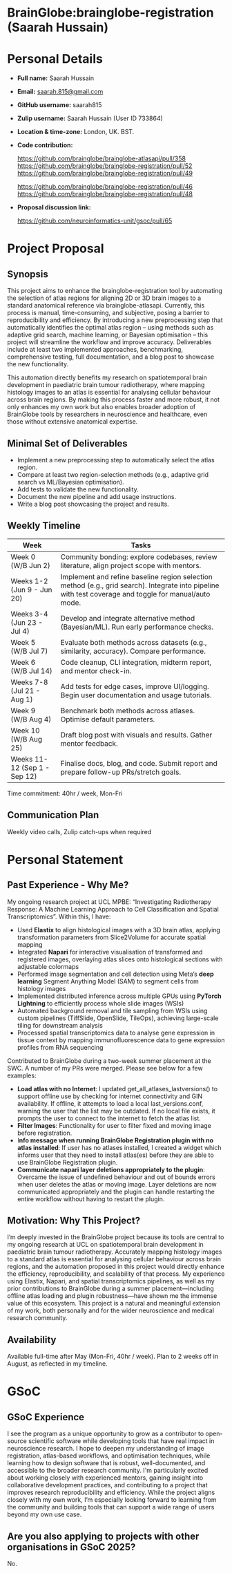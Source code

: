 # BrainGlobe:brainglobe-registration (Saarah Hussain)

# Personal Details

- **Full name:** Saarah Hussain
- **Email:** saarah.815@gmail.com
- **GitHub username:** saarah815
- **Zulip username:** Saarah Hussain (User ID 733864)
- **Location & time-zone:** London, UK. BST.
- **Code contribution:**
    
    https://github.com/brainglobe/brainglobe-atlasapi/pull/358
    https://github.com/brainglobe/brainglobe-registration/pull/52
    https://github.com/brainglobe/brainglobe-registration/pull/49
    
    https://github.com/brainglobe/brainglobe-registration/pull/46
    https://github.com/brainglobe/brainglobe-registration/pull/48

- **Proposal discussion link:**

    https://github.com/neuroinformatics-unit/gsoc/pull/65
    

# Project Proposal 

## Synopsis

This project aims to enhance the brainglobe-registration tool by automating the selection of atlas regions for aligning 2D or 3D brain images to a standard anatomical reference via brainglobe-atlasapi. Currently, this process is manual, time-consuming, and subjective, posing a barrier to reproducibility and efficiency. By introducing a new preprocessing step that automatically identifies the optimal atlas region – using methods such as adaptive grid search, machine learning, or Bayesian optimisation – this project will streamline the workflow and improve accuracy. Deliverables include at least two implemented approaches, benchmarking, comprehensive testing, full documentation, and a blog post to showcase the new functionality.

This automation directly benefits my research on spatiotemporal brain development in paediatric brain tumour radiotherapy, where mapping histology images to an atlas is essential for analysing cellular behaviour across brain regions. By making this process faster and more robust, it not only enhances my own work but also enables broader adoption of BrainGlobe tools by researchers in neuroscience and healthcare, even those without extensive anatomical expertise.

## Minimal Set of Deliverables
    
- Implement a new preprocessing step to automatically select the atlas region.
- Compare at least two region-selection methods (e.g., adaptive grid search vs ML/Bayesian optimisation).
- Add tests to validate the new functionality.
- Document the new pipeline and add usage instructions.
- Write a blog post showcasing the project and results.

## Weekly Timeline

  | Week                         | Tasks                                                                                                                                             |
  |------------------------------|---------------------------------------------------------------------------------------------------------------------------------------------------|
  | Week 0  (W/B Jun 2)          | Community bonding: explore codebases, review literature, align project scope with mentors. |
  | Weeks 1-2 (Jun 9 - Jun 20)   | Implement and refine baseline region selection method (e.g., grid search). Integrate into pipeline with test coverage and toggle for manual/auto mode.      |
  | Weeks 3-4 (Jun 23 - Jul 4)   | Develop and integrate alternative method (Bayesian/ML). Run early performance checks.                                                                                        |
  | Week 5 (W/B Jul 7)           | Evaluate both methods across datasets (e.g., similarity, accuracy). Compare performance.                                                                                  |
  | Week 6 (W/B Jul 14)          | Code cleanup, CLI integration, midterm report, and mentor check-in.                                                                                      |
  | Weeks 7-8 (Jul 21 - Aug 1)   | Add tests for edge cases, improve UI/logging. Begin user documentation and usage tutorials.                                                                                       |
  | Week 9 (W/B Aug 4)           | Benchmark both methods across atlases. Optimise default parameters.                                                                                       |
  | Week 10 (W/B Aug 25)         | Draft blog post with visuals and results. Gather mentor feedback.                                                                                             |
  | Weeks 11-12 (Sep 1 - Sep 12) | Finalise docs, blog, and code. Submit report and prepare follow-up PRs/stretch goals.                                                                                            |

Time commitment: 40hr / week, Mon-Fri

## Communication Plan

Weekly video calls, Zulip catch-ups when required

# Personal Statement

## Past Experience - Why Me?

My ongoing research project at UCL MPBE: “Investigating Radiotherapy Response: A Machine Learning Approach to Cell Classification and Spatial Transcriptomics”. Within this, I have:
  -	Used **Elastix** to align histological images with a 3D brain atlas, applying transformation parameters from Slice2Volume for accurate spatial mapping 
  -	Integrated **Napari** for interactive visualisation of transformed and registered images, overlaying atlas slices onto histological sections with adjustable colormaps
  -	Performed image segmentation and cell detection using Meta’s **deep learning** Segment Anything Model (SAM) to segment cells from histology images
  -	Implemented distributed inference across multiple GPUs using **PyTorch Lightning** to efficiently process whole slide images (WSIs)
  -	Automated background removal and tile sampling from WSIs using custom pipelines (TiffSlide, OpenSlide, TileOps), achieving large-scale tiling for downstream analysis
  -	Processed spatial transcriptomics data to analyse gene expression in tissue context by mapping immunofluorescence data to gene expression profiles from RNA sequencing

Contributed to BrainGlobe during a two-week summer placement at the SWC. A number of my PRs were merged. Please see below for a few examples:
  - **Load atlas with no Internet**: I updated get_all_atlases_lastversions() to support offline use by checking for internet connectivity and GIN availability. If offline, it attempts to load a local last_versions.conf, warning the user that the list may be outdated. If no local file exists, it prompts the user to connect to the internet to fetch the atlas list.
  -	**Filter Images**: Functionality for user to filter fixed and moving image before registration.
  -	I**nfo message when running BrainGlobe Registration plugin with no atlas installed**: If user has no atlases installed, I created a widget which informs user that they need to install atlas(es) before they are able to use BrainGlobe Registration plugin.
  -	**Communicate napari layer deletions appropriately to the plugin**: Overcame the issue of undefined behaviour and out of bounds errors when user deletes the atlas or moving image. Layer deletions are now communicated appropriately and the plugin can handle restarting the entire workflow without having to restart the plugin.


## Motivation: Why This Project?

I’m deeply invested in the BrainGlobe project because its tools are central to my ongoing research at UCL on spatiotemporal brain development in paediatric brain tumour radiotherapy. Accurately mapping histology images to a standard atlas is essential for analysing cellular behaviour across brain regions, and the automation proposed in this project would directly enhance the efficiency, reproducibility, and scalability of that process. My experience using Elastix, Napari, and spatial transcriptomics pipelines, as well as my prior contributions to BrainGlobe during a summer placement—including offline atlas loading and plugin robustness—have shown me the immense value of this ecosystem. This project is a natural and meaningful extension of my work, both personally and for the wider neuroscience and medical research community.

## Availability

Available full-time after May (Mon-Fri, 40hr / week). Plan to 2 weeks off in August, as reflected in my timeline.

# GSoC

## GSoC Experience

I see the program as a unique opportunity to grow as a contributor to open-source scientific software while developing tools that have real impact in neuroscience research. I hope to deepen my understanding of image registration, atlas-based workflows, and optimisation techniques, while learning how to design software that is robust, well-documented, and accessible to the broader research community. I'm particularly excited about working closely with experienced mentors, gaining insight into collaborative development practices, and contributing to a project that improves research reproducibility and efficiency. While the project aligns closely with my own work, I’m especially looking forward to learning from the community and building tools that can support a wide range of users beyond my own use case.

## Are you also applying to projects with other organisations in GSoC 2025?

No.
